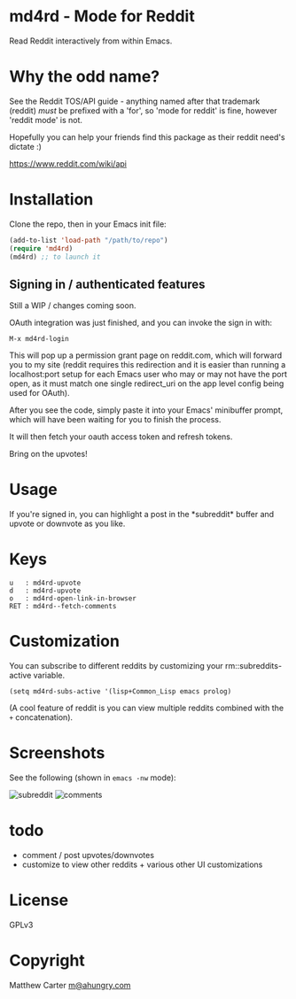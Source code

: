 # md4rd - Mode for Reddit

Read Reddit interactively from within Emacs.

# Why the odd name?

See the Reddit TOS/API guide - anything named after that trademark
(reddit) *must* be prefixed with a 'for', so 'mode for reddit' is
fine, however 'reddit mode' is not.

Hopefully you can help your friends find this package as their reddit
need's dictate :)

https://www.reddit.com/wiki/api

# Installation

Clone the repo, then in your Emacs init file:

```lisp
(add-to-list 'load-path "/path/to/repo")
(require 'md4rd)
(md4rd) ;; to launch it
```

## Signing in / authenticated features

Still a WIP / changes coming soon.

OAuth integration was just finished, and you can invoke the sign in
with:

```
M-x md4rd-login
```

This will pop up a permission grant page on reddit.com, which will
forward you to my site (reddit requires this redirection and it is easier than
running a localhost:port setup for each Emacs user who may or may not
have the port open, as it must match one single redirect_uri on the
app level config being used for OAuth).

After you see the code, simply paste it into your Emacs' minibuffer
prompt, which will have been waiting for you to finish the process.

It will then fetch your oauth access token and refresh tokens.

Bring on the upvotes!

# Usage

If you're signed in, you can highlight a post in the \*subreddit\*
buffer and upvote or downvote as you like.

# Keys

```
u	: md4rd-upvote
d	: md4rd-upvote
o	: md4rd-open-link-in-browser
RET	: md4rd--fetch-comments
```

# Customization

You can subscribe to different reddits by customizing your
rm::subreddits-active variable.

```
(setq md4rd-subs-active '(lisp+Common_Lisp emacs prolog)
```

(A cool feature of reddit is you can view multiple reddits combined with
the `+` concatenation).

# Screenshots

See the following (shown in `emacs -nw` mode):

![subreddit](https://raw.githubusercontent.com/ahungry/redditor-mode/master/img/redditor-mode-3.png)
![comments](https://raw.githubusercontent.com/ahungry/redditor-mode/master/img/redditor-mode-2.png)

# todo

- comment / post upvotes/downvotes
- customize to view other reddits + various other UI customizations

# License

GPLv3

# Copyright

Matthew Carter <m@ahungry.com>
